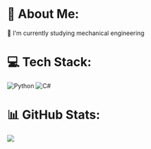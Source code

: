 # 💫 About Me:
🔭 I'm currently studying mechanical engineering


# 💻 Tech Stack:
![Python](https://img.shields.io/badge/python-3670A0?style=for-the-badge&logo=python&logoColor=ffdd54) ![C#](https://img.shields.io/badge/c%23-%23239120.svg?style=for-the-badge&logo=csharp&logoColor=white) 
# 📊 GitHub Stats:
![](https://github-readme-stats.vercel.app/api/top-langs/?username=Conrim&theme=dark&hide_border=false&include_all_commits=false&count_private=false)
<!-- Proudly created with GPRM ( https://gprm.itsvg.in ) -->
